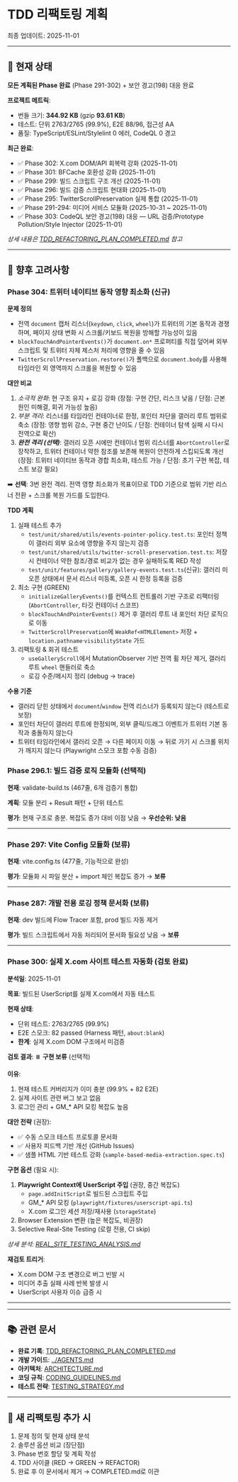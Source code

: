 # TDD 리팩토링 계획

최종 업데이트: 2025-11-01

---

## 🎉 현재 상태

**모든 계획된 Phase 완료** (Phase 291-302) + 보안 경고(198) 대응 완료

**프로젝트 메트릭**:

- 번들 크기: **344.92 KB** (gzip **93.61 KB**)
- 테스트: 단위 2763/2765 (99.9%), E2E 88/96, 접근성 AA
- 품질: TypeScript/ESLint/Stylelint 0 에러, CodeQL 0 경고

**최근 완료**:

- ✅ Phase 302: X.com DOM/API 회복력 강화 (2025-11-01)
- ✅ Phase 301: BFCache 호환성 강화 (2025-11-01)
- ✅ Phase 299: 빌드 스크립트 구조 개선 (2025-11-01)
- ✅ Phase 296: 빌드 검증 스크립트 현대화 (2025-11-01)
- ✅ Phase 295: TwitterScrollPreservation 실제 통합 (2025-11-01)
- ✅ Phase 291-294: 미디어 서비스 모듈화 (2025-10-31 ~ 2025-11-01)
- ✅ Phase 303: CodeQL 보안 경고(198) 대응 — URL 검증/Prototype Pollution/Style
  Injector (2025-11-01)

_상세 내용은
[TDD_REFACTORING_PLAN_COMPLETED.md](./TDD_REFACTORING_PLAN_COMPLETED.md) 참고_

---

## 🔮 향후 고려사항

### Phase 304: 트위터 네이티브 동작 영향 최소화 (신규)

**문제 정의**

- 전역 `document` 캡처 리스너(`keydown`, `click`, `wheel`)가 트위터의 기본
  동작과 경쟁하며, 페이지 상태 변화 시 스크롤/키보드 복원을 방해할 가능성이 있음
- `blockTouchAndPointerEvents()`가 `document.on*` 프로퍼티를 직접 덮어써 외부
  스크립트 및 트위터 자체 제스처 처리에 영향을 줄 수 있음
- `TwitterScrollPreservation.restore()`가 폴백으로 `document.body`를 사용해
  타임라인 외 영역까지 스크롤을 복원할 수 있음

**대안 비교**

1. _소극적 완화_: 현 구조 유지 + 로깅 강화 (장점: 구현 간단, 리스크 낮음 / 단점:
   근본 원인 미해결, 회귀 가능성 높음)
2. _부분 격리_: 리스너를 타임라인 컨테이너로 한정, 포인터 차단을 갤러리 루트
   범위로 축소 (장점: 영향 범위 감소, 구현 중간 난이도 / 단점: 컨테이너 탐색
   실패 시 다시 전역으로 확산)
3. **_완전 격리 (선택)_**: 갤러리 오픈 시에만 컨테이너 범위 리스너를
   `AbortController`로 장착하고, 트위터 컨테이너 약한 참조를 보존해 복원이
   안전하게 스킵되도록 개선 (장점: 트위터 네이티브 동작과 경합 최소화, 테스트
   가능 / 단점: 초기 구현 복잡, 테스트 보강 필요)

➡️ **선택**: 3번 완전 격리. 전역 영향 최소화가 목표이므로 TDD 기준으로 범위 기반
리스너 전환 + 스크롤 복원 가드를 도입한다.

**TDD 계획**

1. 실패 테스트 추가
   - `test/unit/shared/utils/events-pointer-policy.test.ts`: 포인터 정책이
     갤러리 외부 요소에 영향을 주지 않는지 검증
   - `test/unit/shared/utils/twitter-scroll-preservation.test.ts`: 저장 시
     컨테이너 약한 참조/경로 비교가 없는 경우 실패하도록 RED 작성
   - `test/unit/features/gallery/gallery-events.test.ts`(신규): 갤러리 미오픈
     상태에서 문서 리스너 미등록, 오픈 시 한정 등록을 검증
2. 최소 구현 (GREEN)
   - `initializeGalleryEvents()`를 컨텍스트 컨트롤러 기반 구조로 리팩터링
     (`AbortController`, 타깃 컨테이너 스코프)
   - `blockTouchAndPointerEvents()` 제거 후 갤러리 루트 내 포인터 차단 로직으로
     이동
   - `TwitterScrollPreservation`에 `WeakRef<HTMLElement>` 저장 +
     `location.pathname`·`visibilityState` 가드
3. 리팩토링 & 회귀 테스트
   - `useGalleryScroll`에서 MutationObserver 기반 전역 휠 차단 제거, 갤러리 루트
     `wheel` 핸들러로 축소
   - 로깅 수준/메시지 정리 (debug → trace)

**수용 기준**

- 갤러리 닫힌 상태에서 `document`/`window` 전역 리스너가 등록되지 않는다
  (테스트로 보장)
- 포인터 차단이 갤러리 루트에 한정되며, 외부 클릭/드래그 이벤트가 트위터 기본
  동작과 충돌하지 않는다
- 트위터 타임라인에서 갤러리 오픈 → 다른 페이지 이동 → 뒤로 가기 시 스크롤
  위치가 깨지지 않는다 (Playwright 스모크 포함 수동 검증)

### Phase 296.1: 빌드 검증 로직 모듈화 (선택적)

**현재**: validate-build.ts (467줄, 6개 검증기 통합)

**계획**: 모듈 분리 + Result 패턴 + 단위 테스트

**평가**: 현재 구조로 충분. 복잡도 증가 대비 이점 낮음 → **우선순위: 낮음**

---

### Phase 297: Vite Config 모듈화 (보류)

**현재**: vite.config.ts (477줄, 기능적으로 완성)

**평가**: 모듈화 시 파일 분산 + import 체인 복잡도 증가 → **보류**

---

### Phase 287: 개발 전용 로깅 정책 문서화 (보류)

**현재**: dev 빌드에 Flow Tracer 포함, prod 빌드 자동 제거

**평가**: 빌드 스크립트에서 자동 처리되어 문서화 필요성 낮음 → **보류**

---

### Phase 300: 실제 X.com 사이트 테스트 자동화 (검토 완료)

**분석일**: 2025-11-01

**목표**: 빌드된 UserScript를 실제 X.com에서 자동 테스트

**현재 상태**:

- 단위 테스트: 2763/2765 (99.9%)
- E2E 스모크: 82 passed (Harness 패턴, `about:blank`)
- **한계**: 실제 X.com DOM 구조에서 미검증

**검토 결과**: ⏸️ **구현 보류** (선택적)

**이유**:

1. 현재 테스트 커버리지가 이미 충분 (99.9% + 82 E2E)
2. 실제 사이트 관련 버그 보고 없음
3. 로그인 관리 + GM\_\* API 모킹 복잡도 높음

**대안 전략** (권장):

- ✅ 수동 스모크 테스트 프로토콜 문서화
- ✅ 사용자 피드백 기반 개선 (GitHub Issues)
- ✅ 샘플 HTML 기반 테스트 강화 (`sample-based-media-extraction.spec.ts`)

**구현 옵션** (필요 시):

1. **Playwright Context에 UserScript 주입** (권장, 중간 복잡도)
   - `page.addInitScript`로 빌드된 스크립트 주입
   - GM\_\* API 모킹 (`playwright/fixtures/userscript-api.ts`)
   - X.com 로그인 세션 저장/재사용 (`storageState`)
2. Browser Extension 변환 (높은 복잡도, 비권장)
3. Selective Real-Site Testing (로컬 전용, CI skip)

_상세 분석:
[REAL_SITE_TESTING_ANALYSIS.md](./temp/REAL_SITE_TESTING_ANALYSIS.md)_

**재검토 트리거**:

- X.com DOM 구조 변경으로 버그 빈발 시
- 미디어 추출 실패 사례 반복 발생 시
- UserScript 사용자 이슈 급증 시

---

---

## 📚 관련 문서

- **완료 기록**:
  [TDD_REFACTORING_PLAN_COMPLETED.md](./TDD_REFACTORING_PLAN_COMPLETED.md)
- **개발 가이드**: [../AGENTS.md](../AGENTS.md)
- **아키텍처**: [ARCHITECTURE.md](./ARCHITECTURE.md)
- **코딩 규칙**: [CODING_GUIDELINES.md](./CODING_GUIDELINES.md)
- **테스트 전략**: [TESTING_STRATEGY.md](./TESTING_STRATEGY.md)

---

## 📝 새 리팩토링 추가 시

1. 문제 정의 및 현재 상태 분석
2. 솔루션 옵션 비교 (장단점)
3. Phase 번호 할당 및 계획 작성
4. TDD 사이클 (RED → GREEN → REFACTOR)
5. 완료 후 이 문서에서 제거 → COMPLETED.md로 이관
